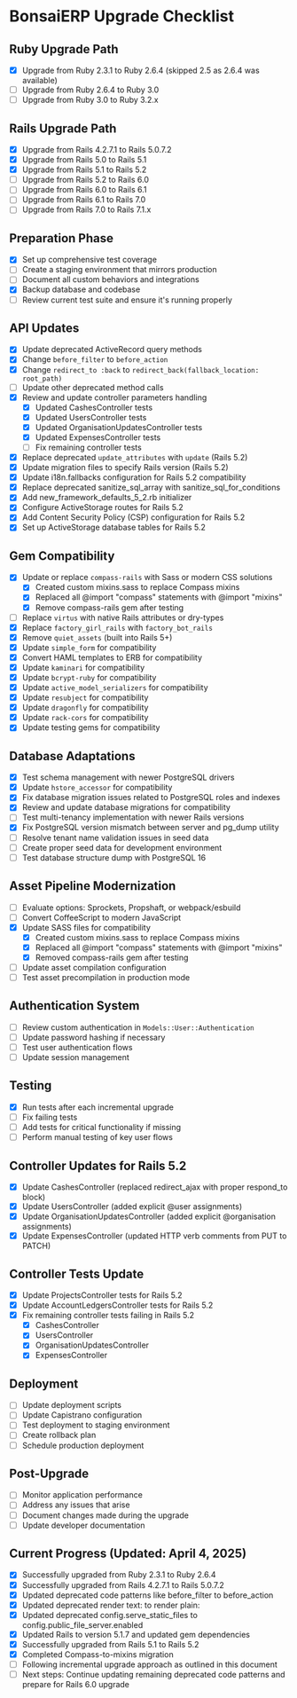 # BonsaiERP Upgrade Checklist

## Ruby Upgrade Path
- [x] Upgrade from Ruby 2.3.1 to Ruby 2.6.4 (skipped 2.5 as 2.6.4 was available)
- [ ] Upgrade from Ruby 2.6.4 to Ruby 3.0
- [ ] Upgrade from Ruby 3.0 to Ruby 3.2.x

## Rails Upgrade Path
- [x] Upgrade from Rails 4.2.7.1 to Rails 5.0.7.2
- [x] Upgrade from Rails 5.0 to Rails 5.1
- [x] Upgrade from Rails 5.1 to Rails 5.2
- [ ] Upgrade from Rails 5.2 to Rails 6.0
- [ ] Upgrade from Rails 6.0 to Rails 6.1
- [ ] Upgrade from Rails 6.1 to Rails 7.0
- [ ] Upgrade from Rails 7.0 to Rails 7.1.x

## Preparation Phase
- [x] Set up comprehensive test coverage
- [ ] Create a staging environment that mirrors production
- [ ] Document all custom behaviors and integrations
- [x] Backup database and codebase
- [ ] Review current test suite and ensure it's running properly

## API Updates
- [x] Update deprecated ActiveRecord query methods
- [x] Change `before_filter` to `before_action`
- [x] Change `redirect_to :back` to `redirect_back(fallback_location: root_path)`
- [ ] Update other deprecated method calls
- [x] Review and update controller parameters handling
  - [x] Updated CashesController tests
  - [x] Updated UsersController tests
  - [x] Updated OrganisationUpdatesController tests
  - [x] Updated ExpensesController tests
  - [ ] Fix remaining controller tests
- [x] Replace deprecated `update_attributes` with `update` (Rails 5.2)
- [x] Update migration files to specify Rails version (Rails 5.2)
- [x] Update i18n.fallbacks configuration for Rails 5.2 compatibility
- [x] Replace deprecated sanitize_sql_array with sanitize_sql_for_conditions
- [x] Add new_framework_defaults_5_2.rb initializer
- [x] Configure ActiveStorage routes for Rails 5.2
- [x] Add Content Security Policy (CSP) configuration for Rails 5.2
- [x] Set up ActiveStorage database tables for Rails 5.2

## Gem Compatibility
- [x] Update or replace `compass-rails` with Sass or modern CSS solutions
  - [x] Created custom mixins.sass to replace Compass mixins
  - [x] Replaced all @import "compass" statements with @import "mixins"
  - [x] Remove compass-rails gem after testing
- [ ] Replace `virtus` with native Rails attributes or dry-types
- [x] Replace `factory_girl_rails` with `factory_bot_rails`
- [x] Remove `quiet_assets` (built into Rails 5+)
- [x] Update `simple_form` for compatibility
- [x] Convert HAML templates to ERB for compatibility
- [x] Update `kaminari` for compatibility
- [x] Update `bcrypt-ruby` for compatibility
- [x] Update `active_model_serializers` for compatibility
- [x] Update `resubject` for compatibility
- [x] Update `dragonfly` for compatibility
- [x] Update `rack-cors` for compatibility
- [x] Update testing gems for compatibility

## Database Adaptations
- [x] Test schema management with newer PostgreSQL drivers
- [x] Update `hstore_accessor` for compatibility
- [x] Fix database migration issues related to PostgreSQL roles and indexes
- [x] Review and update database migrations for compatibility
- [ ] Test multi-tenancy implementation with newer Rails versions
- [x] Fix PostgreSQL version mismatch between server and pg_dump utility
- [ ] Resolve tenant name validation issues in seed data
- [ ] Create proper seed data for development environment
- [ ] Test database structure dump with PostgreSQL 16

## Asset Pipeline Modernization
- [ ] Evaluate options: Sprockets, Propshaft, or webpack/esbuild
- [ ] Convert CoffeeScript to modern JavaScript
- [x] Update SASS files for compatibility
  - [x] Created custom mixins.sass to replace Compass mixins
  - [x] Replaced all @import "compass" statements with @import "mixins"
  - [x] Removed compass-rails gem after testing
- [ ] Update asset compilation configuration
- [ ] Test asset precompilation in production mode

## Authentication System
- [ ] Review custom authentication in `Models::User::Authentication`
- [ ] Update password hashing if necessary
- [ ] Test user authentication flows
- [ ] Update session management

## Testing
- [x] Run tests after each incremental upgrade
- [ ] Fix failing tests
- [ ] Add tests for critical functionality if missing
- [ ] Perform manual testing of key user flows

## Controller Updates for Rails 5.2
- [x] Update CashesController (replaced redirect_ajax with proper respond_to block)
- [x] Update UsersController (added explicit @user assignments)
- [x] Update OrganisationUpdatesController (added explicit @organisation assignments)
- [x] Update ExpensesController (updated HTTP verb comments from PUT to PATCH)

## Controller Tests Update
- [x] Update ProjectsController tests for Rails 5.2
- [x] Update AccountLedgersController tests for Rails 5.2
- [x] Fix remaining controller tests failing in Rails 5.2
  - [x] CashesController
  - [x] UsersController
  - [x] OrganisationUpdatesController
  - [x] ExpensesController

## Deployment
- [ ] Update deployment scripts
- [ ] Update Capistrano configuration
- [ ] Test deployment to staging environment
- [ ] Create rollback plan
- [ ] Schedule production deployment

## Post-Upgrade
- [ ] Monitor application performance
- [ ] Address any issues that arise
- [ ] Document changes made during the upgrade
- [ ] Update developer documentation

## Current Progress (Updated: April 4, 2025)
- [x] Successfully upgraded from Ruby 2.3.1 to Ruby 2.6.4
- [x] Successfully upgraded from Rails 4.2.7.1 to Rails 5.0.7.2
- [x] Updated deprecated code patterns like before_filter to before_action
- [x] Updated deprecated render text: to render plain:
- [x] Updated deprecated config.serve_static_files to config.public_file_server.enabled
- [x] Updated Rails to version 5.1.7 and updated gem dependencies
- [x] Successfully upgraded from Rails 5.1 to Rails 5.2
- [x] Completed Compass-to-mixins migration
- [ ] Following incremental upgrade approach as outlined in this document
- [ ] Next steps: Continue updating remaining deprecated code patterns and prepare for Rails 6.0 upgrade
